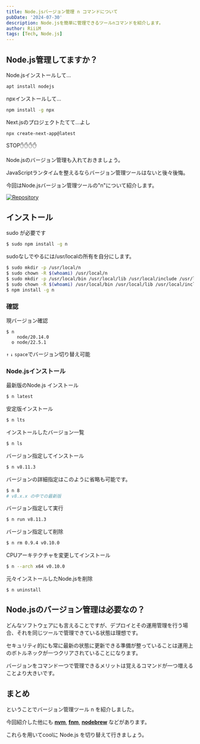 ```yaml
---
title: Node.jsバージョン管理 n コマンドについて
pubDate: '2024-07-30'
description: Node.jsを簡単に管理できるツールnコマンドを紹介します。
author: RiiiM
tags: [Tech, Node.js]
---
```


## Node.js管理してますか？

Node.jsインストールして...

```bash
apt install nodejs
```

npxインストールして...

```bash
npm install -g npx
```

Next.jsのプロジェクトたてて...よし

```bash
npx create-next-app@latest
```

STOP✋✋✋✋

Node.jsのバージョン管理も入れておきましょう。

JavaScriptランタイムを整えるならバージョン管理ツールはないと後々後悔。

今回はNode.jsバージョン管理ツールの"n"について紹介します。

[![Repository](https://camo.githubusercontent.com/edf19d2f89b6b3c61ae6156f9b55fc146970d78de6f854ea3d87306173e1f276/68747470733a2f2f6e696d69742e696f2f696d616765732f6e2f6e2e676966)](https://github.com/tj/n)

## インストール

sudo が必要です

```bash
$ sudo npm install -g n
```

sudoなしでやるには/usr/localの所有を自分にします。

```bash
$ sudo mkdir -p /usr/local/n
$ sudo chown -R $(whoami) /usr/local/n
$ sudo mkdir -p /usr/local/bin /usr/local/lib /usr/local/include /usr/local/share
$ sudo chown -R $(whoami) /usr/local/bin /usr/local/lib /usr/local/include /usr/local/share
$ npm install -g n
```

### 確認

現バージョン確認

```
$ n
    node/20.14.0
  ο node/22.5.1
```

`↑` `↓` `space`でバージョン切り替え可能

### Node.jsインストール

最新版のNode.js インストール

```bash
$ n latest
```

安定版インストール

```bash
$ n lts
```

インストールしたバージョン一覧

```bash
$ n ls
```

バージョン指定してインストール

```bash
$ n v8.11.3
```

バージョンの詳細指定はこのように省略も可能です。

```bash
$ n 8 
# v8.x.x の中での最新版
```

バージョン指定して実行

```bash
$ n run v8.11.3 
```

バージョン指定して削除

```bash
$ n rm 0.9.4 v0.10.0
```

CPUアーキテクチャを変更してインストール

```bash
$ n --arch x64 v0.10.0
```

元々インストールしたNode.jsを削除
```
$ n uninstall
```

## Node.jsのバージョン管理は必要なの？

どんなソフトウェアにも言えることですが、デプロイとその運用管理を行う場合、それを同じツールで管理できている状態は理想です。

セキュリティ的にも常に最新の状態に更新できる準備が整っていることは運用上のボトルネックが一つクリアされていることになります。

バージョンをコマンド一つで管理できるメリットは覚えるコマンドが一つ増えることより大きいです。

## まとめ

ということでバージョン管理ツール n を紹介しました。

今回紹介した他にも **[nvm](https://github.com/nvm-sh/nvm)**, **[fnm](https://github.com/Schniz/fnm)**, **[nodebrew](https://github.com/hokaccha/nodebrew)** などがあります。

これらを用いてcoolに Node.js を切り替えて行きましょう。
